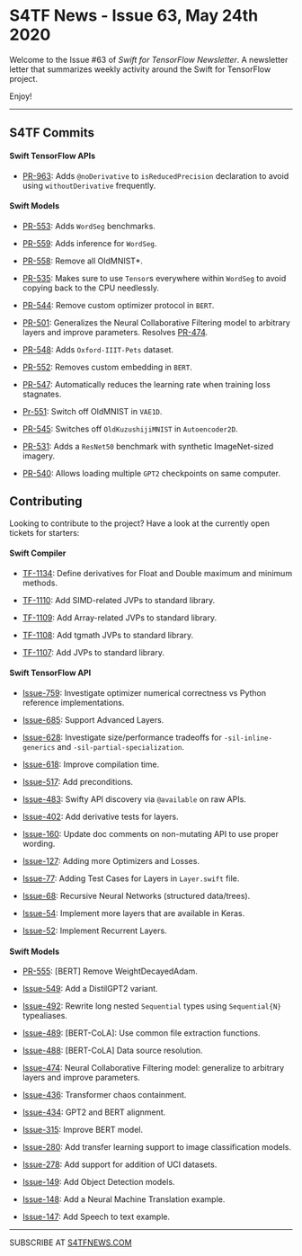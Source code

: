 
S4TF News - Issue 63, May 24th 2020
===================

Welcome to the Issue #63 of *Swift for TensorFlow Newsletter*. A newsletter letter that summarizes weekly activity around the Swift for TensorFlow project.

Enjoy!

---

## S4TF Commits

#### Swift TensorFlow APIs

* [PR-963](https://github.com/tensorflow/swift-apis/pull/963): Adds `@noDerivative` to `isReducedPrecision` declaration to avoid using `withoutDerivative` frequently.

#### Swift Models

* [PR-553](https://github.com/tensorflow/swift-models/pull/553): Adds `WordSeg` benchmarks.

* [PR-559](https://github.com/tensorflow/swift-models/pull/559): Adds inference for `WordSeg`.

* [PR-558](https://github.com/tensorflow/swift-models/pull/558): Remove all OldMNIST*.

* [PR-535](https://github.com/tensorflow/swift-models/pull/535): Makes sure to use `Tensor`s everywhere within `WordSeg` to avoid copying back to the CPU needlessly.

* [PR-544](https://github.com/tensorflow/swift-models/pull/544): Remove custom optimizer protocol in `BERT`.

* [PR-501](https://github.com/tensorflow/swift-models/pull/501): Generalizes the Neural Collaborative Filtering model to arbitrary layers and improve parameters. Resolves [PR-474](https://github.com/tensorflow/swift-models/issues/474).

* [PR-548](https://github.com/tensorflow/swift-models/pull/548): Adds `Oxford-IIIT-Pets` dataset.

* [PR-552](https://github.com/tensorflow/swift-models/pull/552): Removes custom embedding in `BERT`.

* [PR-547](https://github.com/tensorflow/swift-models/pull/547): Automatically reduces the learning rate when training loss stagnates.

* [Pr-551](https://github.com/tensorflow/swift-models/pull/551): Switch off OldMNIST in `VAE1D`.

* [PR-545](https://github.com/tensorflow/swift-models/pull/545): Switches off `OldKuzushijiMNIST` in `Autoencoder2D`.

* [PR-531](https://github.com/tensorflow/swift-models/pull/531): Adds a `ResNet50` benchmark with synthetic ImageNet-sized imagery.

* [PR-540](https://github.com/tensorflow/swift-models/pull/540): Allows loading multiple `GPT2` checkpoints on same computer.

## Contributing

Looking to contribute to the project? Have a look at the currently open tickets for starters:

#### Swift Compiler

* [TF-1134](https://bugs.swift.org/browse/TF-1134): Define derivatives for Float and Double maximum and minimum methods.

* [TF-1110](https://bugs.swift.org/browse/TF-1110): Add SIMD-related JVPs to standard library.

* [TF-1109](https://bugs.swift.org/browse/TF-1109): Add Array-related JVPs to standard library.

* [TF-1108](https://bugs.swift.org/browse/TF-1108): Add tgmath JVPs to standard library.

* [TF-1107](https://bugs.swift.org/browse/TF-1107): Add JVPs to standard library.

#### Swift TensorFlow API

* [Issue-759](https://github.com/tensorflow/swift-apis/issues/759): Investigate optimizer numerical correctness vs Python reference implementations.

* [Issue-685](https://github.com/tensorflow/swift-apis/issues/685): Support Advanced Layers.

* [Issue-628](https://github.com/tensorflow/swift-apis/issues/628): Investigate size/performance tradeoffs for `-sil-inline-generics` and `-sil-partial-specialization`.

* [Issue-618](https://github.com/tensorflow/swift-apis/issues/618): Improve compilation time.

* [Issue-517](https://github.com/tensorflow/swift-apis/issues/517): Add preconditions. 

* [Issue-483](https://github.com/tensorflow/swift-apis/issues/483): Swifty API discovery via `@available` on raw APIs.

* [Issue-402](https://github.com/tensorflow/swift-apis/issues/402): Add derivative tests for layers.

* [Issue-160](https://github.com/tensorflow/swift-apis/issues/160): Update doc comments on non-mutating API to use proper wording.

* [Issue-127](https://github.com/tensorflow/swift-apis/issues/127): Adding more Optimizers and Losses.

* [Issue-77](https://github.com/tensorflow/swift-apis/issues/77):  Adding Test Cases for Layers in `Layer.swift` file.

* [Issue-68](https://github.com/tensorflow/swift-apis/issues/68): Recursive Neural Networks (structured data/trees).

* [Issue-54](https://github.com/tensorflow/swift-apis/issues/54): Implement more layers that are available in Keras.

* [Issue-52](https://github.com/tensorflow/swift-apis/issues/52): Implement Recurrent Layers.

#### Swift Models

* [PR-555](https://github.com/tensorflow/swift-models/issues/555): [BERT] Remove WeightDecayedAdam.

* [Issue-549](https://github.com/tensorflow/swift-models/issues/549): Add a DistilGPT2 variant.

* [Issue-492](https://github.com/tensorflow/swift-models/issues/492): Rewrite long nested `Sequential` types using `Sequential{N}` typealiases.

* [Issue-489](https://github.com/tensorflow/swift-models/issues/489): [BERT-CoLA]: Use common file extraction functions.

* [Issue-488](https://github.com/tensorflow/swift-models/issues/488): [BERT-CoLA] Data source resolution.

* [Issue-474](https://github.com/tensorflow/swift-models/issues/474): Neural Collaborative Filtering model: generalize to arbitrary layers and improve parameters.

* [Issue-436](https://github.com/tensorflow/swift-models/issues/436): Transformer chaos containment.

* [Issue-434](https://github.com/tensorflow/swift-models/issues/434): GPT2 and BERT alignment.

* [Issue-315](https://github.com/tensorflow/swift-models/issues/315): Improve BERT model.

* [Issue-280](https://github.com/tensorflow/swift-models/issues/280): Add transfer learning support to image classification models.

* [Issue-278](https://github.com/tensorflow/swift-models/issues/278): Add support for addition of UCI datasets.

* [Issue-149](https://github.com/tensorflow/swift-models/issues/149): Add Object Detection models.

* [Issue-148](https://github.com/tensorflow/swift-models/issues/148): Add a Neural Machine Translation example. 

* [Issue-147](https://github.com/tensorflow/swift-models/issues/147): Add Speech to text example.

---

SUBSCRIBE AT [S4TFNEWS.COM](https://www.s4tfnews.com/)
